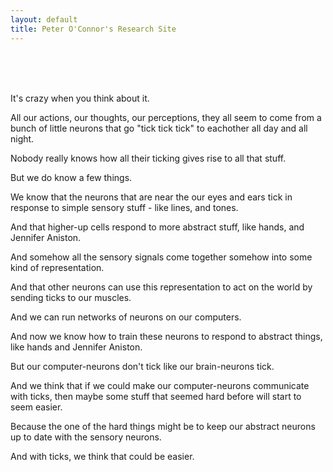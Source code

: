 ```yaml
---
layout: default
title: Peter O'Connor's Research Site
---
```


<br><br><br>


It's crazy when you think about it.  

All our actions, our thoughts, our perceptions, they all seem to come from a bunch of little neurons that go "tick tick tick" to eachother all day and all night.

Nobody really knows how all their ticking gives rise to all that stuff.

But we do know a few things.

We know that the neurons that are near the our eyes and ears tick in response to simple sensory stuff - like lines, and tones.

And that higher-up cells respond to more abstract stuff, like hands, and Jennifer Aniston.

And somehow all the sensory signals come together somehow into some kind of representation.

And that other neurons can use this representation to act on the world by sending ticks to our muscles.

And we can run networks of neurons on our computers.  

And now we know how to train these neurons to respond to abstract things, like hands and Jennifer Aniston.

But our computer-neurons don't tick like our brain-neurons tick.  

And we think that if we could make our computer-neurons communicate with ticks, then maybe some stuff that seemed hard before will start to seem easier.

Because the one of the hard things might be to keep our abstract neurons up to date with the sensory neurons.

And with ticks, we think that could be easier.
